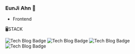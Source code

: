 ### EunJi Ahn 👋
- Frontend 

🖥️STACK

![Tech Blog Badge](https://img.shields.io/badge/Javascript-F7DF1E?style=flat&logo=Javascript&logoColor=black)
![Tech Blog Badge](https://img.shields.io/badge/Typescript-3178C6?style=flat&logo=Typescript&logoColor=white)
![Tech Blog Badge](https://img.shields.io/badge/React-61DAFB?style=flat&logo=React&logoColor=black)
![Tech Blog Badge](https://img.shields.io/badge/Firebase-FFCA28?style=flat&logo=Firebase&logoColor=white)


